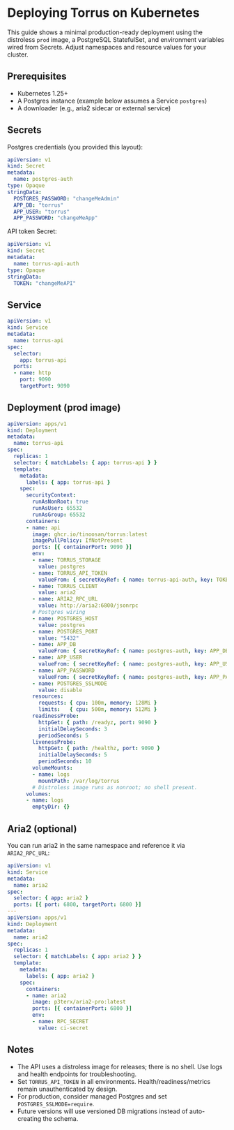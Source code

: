 # Deploying Torrus on Kubernetes

This guide shows a minimal production-ready deployment using the distroless
`prod` image, a PostgreSQL StatefulSet, and environment variables wired from
Secrets. Adjust namespaces and resource values for your cluster.

## Prerequisites
- Kubernetes 1.25+
- A Postgres instance (example below assumes a Service `postgres`)
- A downloader (e.g., aria2 sidecar or external service)

## Secrets

Postgres credentials (you provided this layout):
```yaml
apiVersion: v1
kind: Secret
metadata:
  name: postgres-auth
type: Opaque
stringData:
  POSTGRES_PASSWORD: "changeMeAdmin"
  APP_DB: "torrus"
  APP_USER: "torrus"
  APP_PASSWORD: "changeMeApp"
```

API token Secret:
```yaml
apiVersion: v1
kind: Secret
metadata:
  name: torrus-api-auth
type: Opaque
stringData:
  TOKEN: "changeMeAPI"
```

## Service
```yaml
apiVersion: v1
kind: Service
metadata:
  name: torrus-api
spec:
  selector:
    app: torrus-api
  ports:
  - name: http
    port: 9090
    targetPort: 9090
```

## Deployment (prod image)
```yaml
apiVersion: apps/v1
kind: Deployment
metadata:
  name: torrus-api
spec:
  replicas: 1
  selector: { matchLabels: { app: torrus-api } }
  template:
    metadata:
      labels: { app: torrus-api }
    spec:
      securityContext:
        runAsNonRoot: true
        runAsUser: 65532
        runAsGroup: 65532
      containers:
      - name: api
        image: ghcr.io/tinoosan/torrus:latest
        imagePullPolicy: IfNotPresent
        ports: [{ containerPort: 9090 }]
        env:
        - name: TORRUS_STORAGE
          value: postgres
        - name: TORRUS_API_TOKEN
          valueFrom: { secretKeyRef: { name: torrus-api-auth, key: TOKEN } }
        - name: TORRUS_CLIENT
          value: aria2
        - name: ARIA2_RPC_URL
          value: http://aria2:6800/jsonrpc
        # Postgres wiring
        - name: POSTGRES_HOST
          value: postgres
        - name: POSTGRES_PORT
          value: "5432"
        - name: APP_DB
          valueFrom: { secretKeyRef: { name: postgres-auth, key: APP_DB } }
        - name: APP_USER
          valueFrom: { secretKeyRef: { name: postgres-auth, key: APP_USER } }
        - name: APP_PASSWORD
          valueFrom: { secretKeyRef: { name: postgres-auth, key: APP_PASSWORD } }
        - name: POSTGRES_SSLMODE
          value: disable
        resources:
          requests: { cpu: 100m, memory: 128Mi }
          limits:   { cpu: 500m, memory: 512Mi }
        readinessProbe:
          httpGet: { path: /readyz, port: 9090 }
          initialDelaySeconds: 3
          periodSeconds: 5
        livenessProbe:
          httpGet: { path: /healthz, port: 9090 }
          initialDelaySeconds: 5
          periodSeconds: 10
        volumeMounts:
        - name: logs
          mountPath: /var/log/torrus
        # Distroless image runs as nonroot; no shell present.
      volumes:
      - name: logs
        emptyDir: {}
```

## Aria2 (optional)
You can run aria2 in the same namespace and reference it via `ARIA2_RPC_URL`:
```yaml
apiVersion: v1
kind: Service
metadata:
  name: aria2
spec:
  selector: { app: aria2 }
  ports: [{ port: 6800, targetPort: 6800 }]
---
apiVersion: apps/v1
kind: Deployment
metadata:
  name: aria2
spec:
  replicas: 1
  selector: { matchLabels: { app: aria2 } }
  template:
    metadata:
      labels: { app: aria2 }
    spec:
      containers:
      - name: aria2
        image: p3terx/aria2-pro:latest
        ports: [{ containerPort: 6800 }]
        env:
        - name: RPC_SECRET
          value: ci-secret
```

## Notes
- The API uses a distroless image for releases; there is no shell. Use logs and health endpoints for troubleshooting.
- Set `TORRUS_API_TOKEN` in all environments. Health/readiness/metrics remain unauthenticated by design.
- For production, consider managed Postgres and set `POSTGRES_SSLMODE=require`.
- Future versions will use versioned DB migrations instead of auto-creating the schema.

